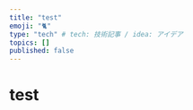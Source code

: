 ```yaml
---
title: "test"
emoji: "🐈"
type: "tech" # tech: 技術記事 / idea: アイデア
topics: []
published: false
---
```

# test
